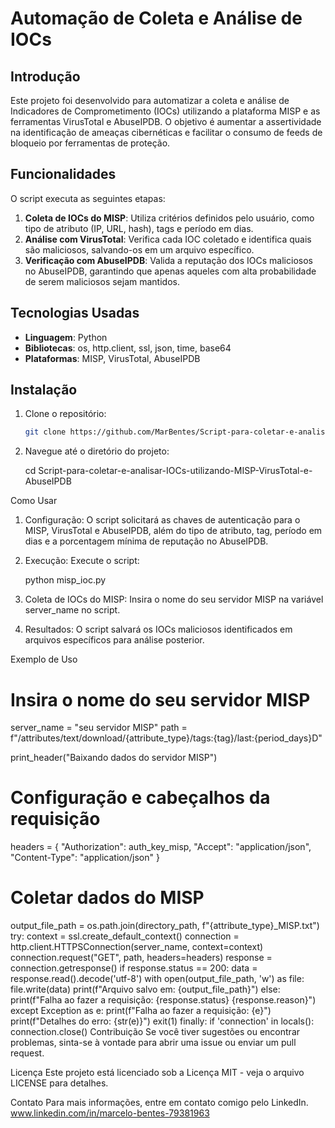 # Automação de Coleta e Análise de IOCs

## Introdução

Este projeto foi desenvolvido para automatizar a coleta e análise de Indicadores de Comprometimento (IOCs) utilizando a plataforma MISP e as ferramentas VirusTotal e AbuseIPDB. O objetivo é aumentar a assertividade na identificação de ameaças cibernéticas e facilitar o consumo de feeds de bloqueio por ferramentas de proteção.

## Funcionalidades

O script executa as seguintes etapas:

1. **Coleta de IOCs do MISP**: Utiliza critérios definidos pelo usuário, como tipo de atributo (IP, URL, hash), tags e período em dias.
2. **Análise com VirusTotal**: Verifica cada IOC coletado e identifica quais são maliciosos, salvando-os em um arquivo específico.
3. **Verificação com AbuseIPDB**: Valida a reputação dos IOCs maliciosos no AbuseIPDB, garantindo que apenas aqueles com alta probabilidade de serem maliciosos sejam mantidos.

## Tecnologias Usadas

- **Linguagem**: Python
- **Bibliotecas**: os, http.client, ssl, json, time, base64
- **Plataformas**: MISP, VirusTotal, AbuseIPDB

## Instalação

1. Clone o repositório:
   ```bash
   git clone https://github.com/MarBentes/Script-para-coletar-e-analisar-IOCs-utilizando-MISP-VirusTotal-e-AbuseIPDB.git
   
2. Navegue até o diretório do projeto:

   cd Script-para-coletar-e-analisar-IOCs-utilizando-MISP-VirusTotal-e-AbuseIPDB

Como Usar

1. Configuração: O script solicitará as chaves de autenticação para o MISP, VirusTotal e AbuseIPDB, além do tipo de atributo, tag, período em dias e a porcentagem mínima de reputação no AbuseIPDB.

2. Execução: Execute o script:

   python misp_ioc.py

4. Coleta de IOCs do MISP: Insira o nome do seu servidor MISP na variável server_name no script.

5. Resultados: O script salvará os IOCs maliciosos identificados em arquivos específicos para análise posterior.

Exemplo de Uso

# Insira o nome do seu servidor MISP
server_name = "seu servidor MISP"
path = f"/attributes/text/download/{attribute_type}/tags:{tag}/last:{period_days}D"

print_header("Baixando dados do servidor MISP")

# Configuração e cabeçalhos da requisição
headers = {
    "Authorization": auth_key_misp,
    "Accept": "application/json",
    "Content-Type": "application/json"
}

# Coletar dados do MISP
output_file_path = os.path.join(directory_path, f"{attribute_type}_MISP.txt")
try:
    context = ssl.create_default_context()
    connection = http.client.HTTPSConnection(server_name, context=context)
    connection.request("GET", path, headers=headers)
    response = connection.getresponse()
    if response.status == 200:
        data = response.read().decode('utf-8')
        with open(output_file_path, 'w') as file:
            file.write(data)
        print(f"Arquivo salvo em: {output_file_path}")
    else:
        print(f"Falha ao fazer a requisição: {response.status} {response.reason}")
except Exception as e:
    print(f"Falha ao fazer a requisição: {e}")
    print(f"Detalhes do erro: {str(e)}")
    exit(1)
finally:
    if 'connection' in locals():
        connection.close()
Contribuição
Se você tiver sugestões ou encontrar problemas, sinta-se à vontade para abrir uma issue ou enviar um pull request.

Licença
Este projeto está licenciado sob a Licença MIT - veja o arquivo LICENSE para detalhes.

Contato
Para mais informações, entre em contato comigo pelo LinkedIn. www.linkedin.com/in/marcelo-bentes-79381963
